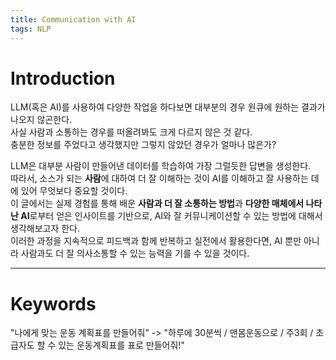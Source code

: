 ```yaml
---
title: Communication with AI
tags: NLP
---
```


<!--more-->

# Introduction
LLM(혹은 AI)를 사용하여 다양한 작업을 하다보면 대부분의 경우 원큐에 원하는 결과가 나오지 않곤한다. \
사실 사람과 소통하는 경우를 떠올려봐도 크게 다르지 않은 것 같다. \
충분한 정보를 주었다고 생각했지만 그렇지 않았던 경우가 얼마나 많은가?

LLM은 대부분 사람이 만들어낸 데이터를 학습하여 가장 그럴듯한 답변을 생성한다. \
따라서, 소스가 되는 **사람**에 대하여 더 잘 이해하는 것이 AI를 이해하고 잘 사용하는 데에 있어 무엇보다 중요할 것이다. \
이 글에서는 실제 경험를 통해 배운 **사람과 더 잘 소통하는 방법**과 **다양한 매체에서 나타난 AI**로부터 얻은 인사이트를 기반으로, AI와 잘 커뮤니케이션할 수 있는 방법에 대해서 생각해보고자 한다. \
이러한 과정을 지속적으로 피드백과 함께 반복하고 실전에서 활용한다면, AI 뿐만 아니라 사람과도 더 잘 의사소통할 수 있는 능력을 기를 수 있을 것이다.

---

# Keywords
"나에게 맞는 운동 계획표를 만들어줘" -> "하루에 30분씩 / 맨몸운동으로 / 주3회 / 초급자도 할 수 있는 운동계획표를 표로 만들어줘!"